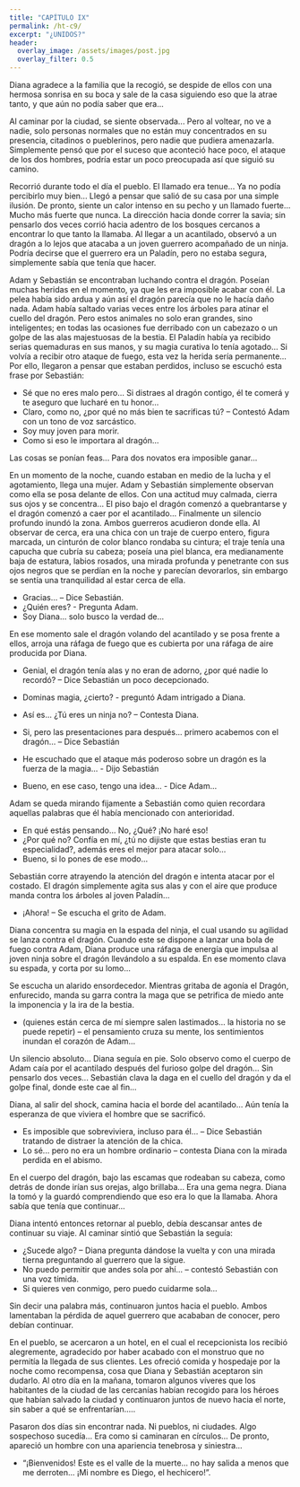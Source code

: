 ```yaml
---
title: "CAPÍTULO IX"
permalink: /ht-c9/
excerpt: "¿UNIDOS?"
header:
  overlay_image: /assets/images/post.jpg
  overlay_filter: 0.5
---
```


Diana agradece a la familia que la recogió, se despide de ellos con una hermosa sonrisa en su boca y sale de la casa siguiendo eso que la atrae tanto, y que aún no podía saber que era...
 
Al caminar por la ciudad, se siente observada... Pero al voltear, no ve a nadie, solo personas normales que no están muy concentrados en su presencia,  citadinos o pueblerinos, pero nadie que pudiera amenazarla. Simplemente pensó que por el suceso que aconteció hace poco, el ataque de los dos hombres, podría estar un poco preocupada así que siguió su camino.
 
Recorrió durante todo el día el pueblo. El llamado era tenue... Ya no podía percibirlo muy bien...  Llegó a pensar que salió de su casa por una simple ilusión. De pronto, siente un calor intenso en su pecho y un llamado fuerte... Mucho más fuerte que nunca. La dirección hacia donde correr la savia; sin pensarlo dos veces corrió hacia adentro de los bosques cercanos a encontrar lo que tanto la llamaba. Al llegar a un acantilado, observó a un dragón a lo lejos que atacaba a un joven guerrero acompañado de un ninja. Podría decirse que el guerrero era un Paladín, pero no estaba segura, simplemente sabía que tenía que hacer. 
 
Adam y Sebastián se encontraban luchando contra el dragón. Poseían muchas heridas en el momento, ya que les era imposible acabar con él. La pelea había sido ardua y aún así el dragón parecía que no le hacía daño nada. Adam había saltado varias veces entre los árboles para atinar el cuello del dragón. Pero estos animales no solo eran grandes, sino inteligentes; en todas las ocasiones fue derribado con un cabezazo o un golpe de las alas majestuosas de la bestia. El Paladín había ya recibido serias quemaduras en sus manos, y su magia curativa lo tenía agotado… Si volvía a recibir otro ataque de fuego, esta vez la herida sería permanente... Por ello, llegaron a pensar que estaban perdidos, incluso se escuchó esta frase por Sebastián:

- Sé que no eres malo pero… Si distraes al dragón contigo, él te comerá y te aseguro que lucharé en tu honor...
- Claro, como no, ¿por qué no más bien te sacrificas tú? – Contestó Adam con un tono de voz sarcástico.
- Soy muy joven para morir.
- Como si eso le importara al dragón…

Las cosas se ponían feas... Para dos novatos era imposible ganar... 
 
En un momento de la noche, cuando estaban en medio de la lucha y el agotamiento, llega una mujer. Adam y Sebastián simplemente observan como ella se posa delante de ellos. Con una actitud muy calmada, cierra sus ojos y se concentra...  El piso bajo el dragón comenzó a quebrantarse y el dragón comenzó a caer por el acantilado... Finalmente un silencio profundo inundó la zona.  Ambos guerreros acudieron donde ella. Al observar de cerca, era una chica con un traje de cuerpo entero, figura marcada, un cinturón de color blanco rondaba su cintura; el traje tenía una capucha que cubría su cabeza; poseía una piel blanca, era medianamente baja de estatura, labios rosados, una mirada profunda y penetrante con sus ojos negros que se perdían en la noche y parecían devorarlos, sin embargo se sentía una tranquilidad al estar cerca de ella.

- Gracias... – Dice Sebastián.
- ¿Quién eres? - Pregunta Adam.
- Soy Diana... solo busco la verdad de...

En ese momento sale el dragón volando del acantilado y se posa frente a ellos, arroja una ráfaga de fuego que es cubierta por una ráfaga de aire producida por Diana.

- Genial, el dragón tenía alas y no eran de adorno, ¿por qué nadie lo recordó? – Dice Sebastián un poco decepcionado.

- Dominas magia, ¿cierto? - preguntó Adam intrigado a Diana.
- Así es...  ¿Tú eres un ninja no? – Contesta Diana.
- Si, pero las presentaciones para después... primero acabemos con el dragón... – Dice Sebastián

- He escuchado que el ataque más poderoso sobre un dragón es la fuerza de la magia... - Dijo Sebastián
- Bueno, en ese caso, tengo una idea... - Dice Adam... 

Adam se queda mirando fijamente a Sebastián como quien recordara aquellas palabras que él había mencionado con anterioridad.

- En qué estás pensando… No, ¿Qué? ¡No haré eso!
- ¿Por qué no? Confía en mí, ¿tú no dijiste que estas bestias eran tu especialidad?, además eres el mejor para atacar solo...
- Bueno, si lo pones de ese modo... 
 
Sebastián corre atrayendo la atención del dragón e intenta atacar por el costado. El dragón simplemente agita sus alas y con el aire que produce manda contra los árboles al joven Paladín...

- ¡Ahora! – Se escucha el grito de Adam.

Diana concentra su magia en la espada del ninja, el cual usando su agilidad se lanza contra el dragón. Cuando este se dispone a lanzar una bola de fuego contra Adam, Diana produce una ráfaga de energía que impulsa al joven ninja sobre el dragón llevándolo a su espalda. En ese momento clava su espada, y corta por su lomo...
 
Se escucha un alarido ensordecedor. Mientras gritaba de agonía el Dragón, enfurecido, manda su garra contra la maga que se petrifica de miedo ante la imponencia y la ira de la bestia. 

- (quienes están cerca de mí siempre salen lastimados... la historia no se puede repetir) – el pensamiento cruza su mente, los sentimientos inundan el corazón de Adam…

Un silencio absoluto... Diana seguía en pie. Solo observo como el cuerpo de Adam caía por el acantilado después del furioso golpe del dragón... 
Sin pensarlo dos  veces... Sebastián clava la daga en el cuello del dragón y da el golpe final, donde este cae al fin... 
 
Diana, al salir del shock, camina hacia el borde del acantilado… Aún tenía la esperanza de que viviera el hombre que se sacrificó.

- Es imposible que sobreviviera, incluso para él... – Dice Sebastián tratando de distraer la atención de la chica.
- Lo sé...  pero no era un hombre ordinario – contesta Diana con la mirada perdida en el abismo.
 
En el cuerpo del dragón, bajo las escamas que rodeaban su cabeza, como detrás de donde irían sus orejas, algo brillaba... Era una gema negra. Diana la tomó y la guardó comprendiendo que eso era lo que la llamaba. Ahora sabía que tenía que continuar...

Diana intentó entonces retornar al pueblo, debía descansar antes de continuar su viaje. Al caminar sintió que Sebastián la seguía:

- ¿Sucede algo? – Diana pregunta dándose la vuelta y con una mirada tierna preguntando al guerrero que la sigue.
- No puedo permitir que andes sola por ahí... – contestó Sebastián con una voz tímida.
- Si quieres ven conmigo, pero puedo cuidarme sola...
 
Sin decir una palabra más, continuaron juntos hacia el pueblo. Ambos lamentaban la pérdida de aquel guerrero que acababan de conocer, pero debían continuar. 

En el pueblo, se acercaron a un hotel, en el cual el recepcionista los recibió alegremente, agradecido por haber acabado con el monstruo que no permitía la llegada de sus clientes. Les ofreció comida y hospedaje por la noche como recompensa, cosa que Diana y Sebastián aceptaron sin dudarlo. Al otro día en la mañana, tomaron algunos víveres que los habitantes de la ciudad de las cercanías habían recogido para los héroes que habían salvado la ciudad y continuaron juntos de nuevo hacia el norte, sin saber a qué se enfrentarían.....
 
Pasaron dos días sin encontrar nada. Ni pueblos, ni ciudades. Algo sospechoso sucedía... Era como si caminaran en círculos... De pronto, apareció un hombre con una apariencia tenebrosa y siniestra... 

- “¡Bienvenidos! Este es el valle de la muerte... no hay salida a menos que me derroten...  ¡Mi nombre es Diego, el hechicero!”.
